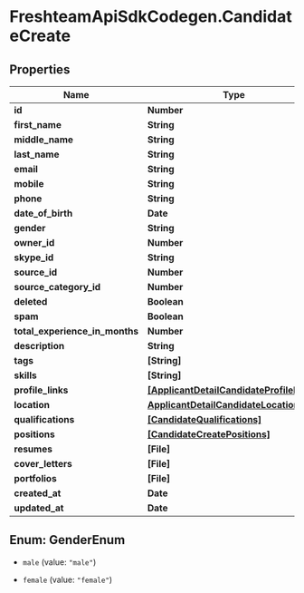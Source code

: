 # FreshteamApiSdkCodegen.CandidateCreate

## Properties

| Name                           | Type                                                                                  | Description | Notes      |
| ------------------------------ | ------------------------------------------------------------------------------------- | ----------- | ---------- |
| **id**                         | **Number**                                                                            |             | [optional] |
| **first_name**                 | **String**                                                                            |             |
| **middle_name**                | **String**                                                                            |             | [optional] |
| **last_name**                  | **String**                                                                            |             |
| **email**                      | **String**                                                                            |             |
| **mobile**                     | **String**                                                                            |             | [optional] |
| **phone**                      | **String**                                                                            |             | [optional] |
| **date_of_birth**              | **Date**                                                                              |             | [optional] |
| **gender**                     | **String**                                                                            |             | [optional] |
| **owner_id**                   | **Number**                                                                            |             | [optional] |
| **skype_id**                   | **String**                                                                            |             | [optional] |
| **source_id**                  | **Number**                                                                            |             |
| **source_category_id**         | **Number**                                                                            |             |
| **deleted**                    | **Boolean**                                                                           |             | [optional] |
| **spam**                       | **Boolean**                                                                           |             | [optional] |
| **total_experience_in_months** | **Number**                                                                            |             | [optional] |
| **description**                | **String**                                                                            |             | [optional] |
| **tags**                       | **[String]**                                                                          |             | [optional] |
| **skills**                     | **[String]**                                                                          |             | [optional] |
| **profile_links**              | [**[ApplicantDetailCandidateProfileLinks]**](ApplicantDetailCandidateProfileLinks.md) |             | [optional] |
| **location**                   | [**ApplicantDetailCandidateLocation**](ApplicantDetailCandidateLocation.md)           |             | [optional] |
| **qualifications**             | [**[CandidateQualifications]**](CandidateQualifications.md)                           |             | [optional] |
| **positions**                  | [**[CandidateCreatePositions]**](CandidateCreatePositions.md)                         |             | [optional] |
| **resumes**                    | **[File]**                                                                            |             | [optional] |
| **cover_letters**              | **[File]**                                                                            |             | [optional] |
| **portfolios**                 | **[File]**                                                                            |             | [optional] |
| **created_at**                 | **Date**                                                                              |             | [optional] |
| **updated_at**                 | **Date**                                                                              |             | [optional] |

## Enum: GenderEnum

- `male` (value: `"male"`)

- `female` (value: `"female"`)
